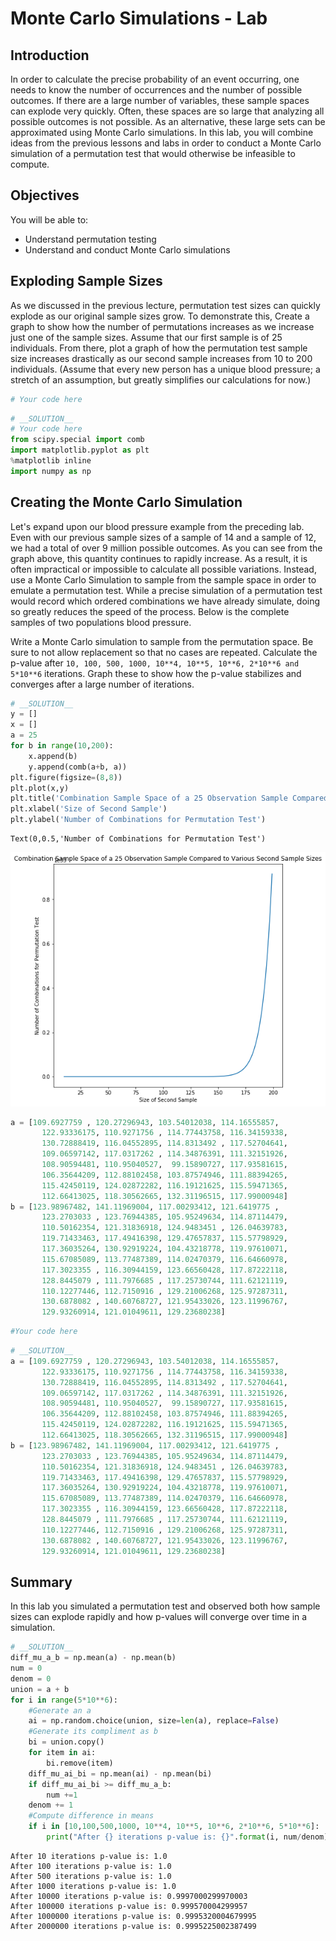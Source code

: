 
# Monte Carlo Simulations - Lab

## Introduction

In order to calculate the precise probability of an event occurring, one needs to know the number of occurrences and the number of possible outcomes. If there are a large number of variables, these sample spaces can explode very quickly. Often, these spaces are so large that analyzing all possible outcomes is not  possible. As an alternative, these large sets can be approximated using Monte Carlo simulations. In this lab, you will combine ideas from the previous lessons and labs in order to conduct a Monte Carlo simulation of a permutation test that would otherwise be infeasible to compute.


## Objectives 

You will be able to:
* Understand permutation testing
* Understand and conduct Monte Carlo simulations

## Exploding Sample Sizes

As we discussed in the previous lecture, permutation test sizes can quickly explode as our original sample sizes grow. To demonstrate this, Create a graph to show how the number of permutations increases as we increase just one of the sample sizes. Assume that our first sample is of 25 individuals. From there, plot a graph of how the permutation test sample size increases drastically as our second sample increases from 10 to 200 individuals. (Assume that every new person has a unique blood pressure; a stretch of an assumption, but greatly simplifies our calculations for now.)


```python
# Your code here
```


```python
# __SOLUTION__ 
# Your code here
from scipy.special import comb
import matplotlib.pyplot as plt
%matplotlib inline
import numpy as np
```

## Creating the Monte Carlo Simulation

Let's expand upon our blood pressure example from the preceding lab. Even with our previous sample sizes of a sample of 14 and a sample of 12, we had a total of over 9 million possible outcomes. As you can see from the graph above, this quantity continues to rapidly increase. As a result, it is often impractical or impossible to calculate all possible variations. Instead, use a Monte Carlo Simulation to sample from the sample space in order to emulate a permutation test. While a precise simulation of a permutation test would record which ordered combinations we have already simulate, doing so greatly reduces the speed of the process. Below is the complete samples of two populations blood pressure.  
  
Write a Monte Carlo simulation to sample from the permutation space. Be sure to not allow replacement so that no cases are repeated. Calculate the p-value after `10, 100, 500, 1000, 10**4, 10**5, 10**6, 2*10**6 and 5*10**6` iterations. Graph these to show how the p-value stabilizes and converges after a large number of iterations.
 


```python
# __SOLUTION__ 
y = []
x = []
a = 25
for b in range(10,200):
    x.append(b)
    y.append(comb(a+b, a))
plt.figure(figsize=(8,8))
plt.plot(x,y)
plt.title('Combination Sample Space of a 25 Observation Sample Compared to Various Second Sample Sizes')
plt.xlabel('Size of Second Sample')
plt.ylabel('Number of Combinations for Permutation Test')
```




    Text(0,0.5,'Number of Combinations for Permutation Test')




![png](index_files/index_5_1.png)



```python
a = [109.6927759 , 120.27296943, 103.54012038, 114.16555857,
       122.93336175, 110.9271756 , 114.77443758, 116.34159338,
       130.72888419, 116.04552895, 114.8313492 , 117.52704641,
       109.06597142, 117.0317262 , 114.34876391, 111.32151926,
       108.90594481, 110.95040527,  99.15890727, 117.93581615,
       106.35644209, 112.88102458, 103.87574946, 111.88394265,
       115.42450119, 124.02872282, 116.19121625, 115.59471365,
       112.66413025, 118.30562665, 132.31196515, 117.99000948]
b = [123.98967482, 141.11969004, 117.00293412, 121.6419775 ,
       123.2703033 , 123.76944385, 105.95249634, 114.87114479,
       110.50162354, 121.31836918, 124.9483451 , 126.04639783,
       119.71433463, 117.49416398, 129.47657837, 115.57798929,
       117.36035264, 130.92919224, 104.43218778, 119.97610071,
       115.67085089, 113.77487389, 114.02470379, 116.64660978,
       117.3023355 , 116.30944159, 123.66560428, 117.87222118,
       128.8445079 , 111.7976685 , 117.25730744, 111.62121119,
       110.12277446, 112.7150916 , 129.21006268, 125.97287311,
       130.6878082 , 140.60768727, 121.95433026, 123.11996767,
       129.93260914, 121.01049611, 129.23680238]
```


```python
#Your code here
```


```python
# __SOLUTION__ 
a = [109.6927759 , 120.27296943, 103.54012038, 114.16555857,
       122.93336175, 110.9271756 , 114.77443758, 116.34159338,
       130.72888419, 116.04552895, 114.8313492 , 117.52704641,
       109.06597142, 117.0317262 , 114.34876391, 111.32151926,
       108.90594481, 110.95040527,  99.15890727, 117.93581615,
       106.35644209, 112.88102458, 103.87574946, 111.88394265,
       115.42450119, 124.02872282, 116.19121625, 115.59471365,
       112.66413025, 118.30562665, 132.31196515, 117.99000948]
b = [123.98967482, 141.11969004, 117.00293412, 121.6419775 ,
       123.2703033 , 123.76944385, 105.95249634, 114.87114479,
       110.50162354, 121.31836918, 124.9483451 , 126.04639783,
       119.71433463, 117.49416398, 129.47657837, 115.57798929,
       117.36035264, 130.92919224, 104.43218778, 119.97610071,
       115.67085089, 113.77487389, 114.02470379, 116.64660978,
       117.3023355 , 116.30944159, 123.66560428, 117.87222118,
       128.8445079 , 111.7976685 , 117.25730744, 111.62121119,
       110.12277446, 112.7150916 , 129.21006268, 125.97287311,
       130.6878082 , 140.60768727, 121.95433026, 123.11996767,
       129.93260914, 121.01049611, 129.23680238]
```

## Summary

In this lab you simulated a permutation test and observed both how sample sizes can explode rapidly and how p-values will converge over time in a simulation.


```python
# __SOLUTION__ 
diff_mu_a_b = np.mean(a) - np.mean(b)
num = 0
denom = 0
union = a + b
for i in range(5*10**6):
    #Generate an a
    ai = np.random.choice(union, size=len(a), replace=False)
    #Generate its compliment as b
    bi = union.copy()
    for item in ai:
        bi.remove(item)
    diff_mu_ai_bi = np.mean(ai) - np.mean(bi)
    if diff_mu_ai_bi >= diff_mu_a_b:
        num +=1
    denom += 1
    #Compute difference in means
    if i in [10,100,500,1000, 10**4, 10**5, 10**6, 2*10**6, 5*10**6]:
        print("After {} iterations p-value is: {}".format(i, num/denom))
```

    After 10 iterations p-value is: 1.0
    After 100 iterations p-value is: 1.0
    After 500 iterations p-value is: 1.0
    After 1000 iterations p-value is: 1.0
    After 10000 iterations p-value is: 0.9997000299970003
    After 100000 iterations p-value is: 0.999570004299957
    After 1000000 iterations p-value is: 0.9995320004679995
    After 2000000 iterations p-value is: 0.9995225002387499

